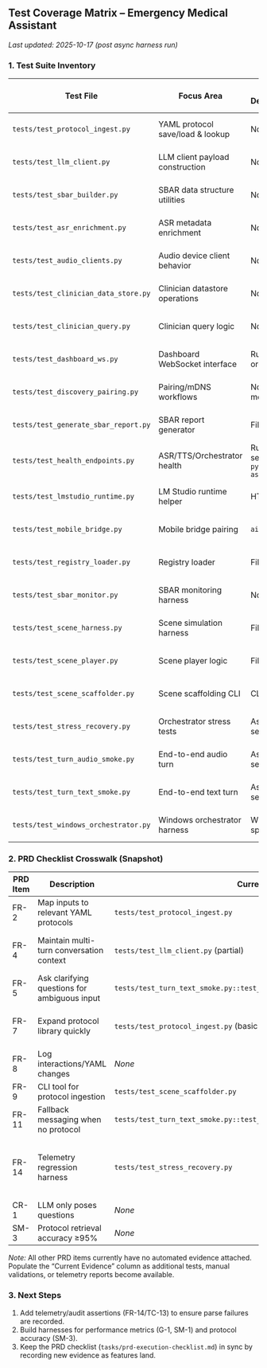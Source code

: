 ## Test Coverage Matrix – Emergency Medical Assistant

_Last updated: 2025-10-17 (post async harness run)_

### 1. Test Suite Inventory

| Test File | Focus Area | External Dependencies | Last Run Status | Notes |
|-----------|------------|-----------------------|-----------------|-------|
| `tests/test_protocol_ingest.py` | YAML protocol save/load & lookup | None | ✅ Pass (2025-10-17) | Covers basic ingest/retrieval happy path. |
| `tests/test_llm_client.py` | LLM client payload construction | None | ✅ Pass (2025-10-17) | Verifies OpenAI-compatible request/response handling. |
| `tests/test_sbar_builder.py` | SBAR data structure utilities | None | ✅ Pass (2025-10-17) | Validates completeness/missing fields logic. |
| `tests/test_asr_enrichment.py` | ASR metadata enrichment | None | ✅ Pass (2025-10-17) | Validates enrichment helper logic. |
| `tests/test_audio_clients.py` | Audio device client behavior | None | ✅ Pass (2025-10-17) | Exercises mock audio clients. |
| `tests/test_clinician_data_store.py` | Clinician datastore operations | None | ✅ Pass (2025-10-17) | Pure unit test now green. |
| `tests/test_clinician_query.py` | Clinician query logic | None | ✅ Pass (2025-10-17) | Pure unit test now green. |
| `tests/test_dashboard_ws.py` | Dashboard WebSocket interface | Running orchestrator | ✅ Pass (2025-10-17) | WebSocket ping/pong via local orchestrator. |
| `tests/test_discovery_pairing.py` | Pairing/mDNS workflows | None (mDNS mocked) | ✅ Pass (2025-10-17) | Verifies QR/mDNS pairing helpers. |
| `tests/test_generate_sbar_report.py` | SBAR report generator | File I/O | ✅ Pass (2025-10-17) | Validates export scaffolding. |
| `tests/test_health_endpoints.py` | ASR/TTS/Orchestrator health | Running services, `pytest-asyncio` | ✅ Pass (2025-10-17) | Hit /health with services + LLM stub. |
| `tests/test_lmstudio_runtime.py` | LM Studio runtime helper | HTTP mocks | ✅ Pass (2025-10-17) | Ensures runtime setup/resume paths. |
| `tests/test_mobile_bridge.py` | Mobile bridge pairing | `aiohttp` | ✅ Pass (2025-10-17) | Runs against local orchestrator (HTTP mode). |
| `tests/test_registry_loader.py` | Registry loader | File I/O | ✅ Pass (2025-10-17) | Pure unit test now green. |
| `tests/test_sbar_monitor.py` | SBAR monitoring harness | None | ✅ Pass (2025-10-17) | Confirms monitor loop behavior. |
| `tests/test_scene_harness.py` | Scene simulation harness | File assets | ✅ Pass (2025-10-17) | CLI harness smoke coverage. |
| `tests/test_scene_player.py` | Scene player logic | File assets | ✅ Pass (2025-10-17) | Player logic validated. |
| `tests/test_scene_scaffolder.py` | Scene scaffolding CLI | CLI env | ✅ Pass (2025-10-17) | CLI scaffolder exercised. |
| `tests/test_stress_recovery.py` | Orchestrator stress tests | Async clients, services | ✅ Pass (2025-10-17) | Runs with local ASR/TTS + LLM stub. |
| `tests/test_turn_audio_smoke.py` | End-to-end audio turn | Async clients, services | ✅ Pass (2025-10-17) | Requires `_validation/test_ping.wav`. |
| `tests/test_turn_text_smoke.py` | End-to-end text turn | Async clients, services | ✅ Pass (2025-10-17) | Uses local orchestrator with LLM stub. |
| `tests/test_windows_orchestrator.py` | Windows orchestrator harness | Windows-specific deps | ✅ Pass (2025-10-17) | Validates Windows bundle interactions. |

### 2. PRD Checklist Crosswalk (Snapshot)

| PRD Item | Description | Current Evidence | Status |
|----------|-------------|------------------|--------|
| FR-2 | Map inputs to relevant YAML protocols | `tests/test_protocol_ingest.py` | ✅ Covered (unit) |
| FR-4 | Maintain multi-turn conversation context | `tests/test_llm_client.py` (partial) | ⚠ Partial – tests payload assembly only |
| FR-5 | Ask clarifying questions for ambiguous input | `tests/test_turn_text_smoke.py::test_turn_text_clarifying_when_input_empty` | ✅ Covered (integration) |
| FR-7 | Expand protocol library quickly | `tests/test_protocol_ingest.py` (basic CRUD) | ⚠ Partial – lacks index/version tests |
| FR-8 | Log interactions/YAML changes | _None_ | ❌ Gap |
| FR-9 | CLI tool for protocol ingestion | `tests/test_scene_scaffolder.py` | ✅ Covered (CLI smoke) |
| FR-11 | Fallback messaging when no protocol | `tests/test_turn_text_smoke.py::test_turn_text_fallback_when_llm_returns_blank` | ✅ Covered (integration) |
| FR-14 | Telemetry regression harness | `tests/test_stress_recovery.py` | ⚠ Partial – exercises stress turns, telemetry assertions TBD |
| CR-1 | LLM only poses questions | _None_ | ❌ Gap |
| SM-3 | Protocol retrieval accuracy ≥95% | _None_ | ❌ Gap |

_Note:_ All other PRD items currently have no automated evidence attached. Populate the “Current Evidence” column as additional tests, manual validations, or telemetry reports become available.

### 3. Next Steps
1. Add telemetry/audit assertions (FR-14/TC-13) to ensure parse failures are recorded.  
2. Build harnesses for performance metrics (G-1, SM-1) and protocol accuracy (SM-3).  
3. Keep the PRD checklist (`tasks/prd-execution-checklist.md`) in sync by recording new evidence as features land.  
